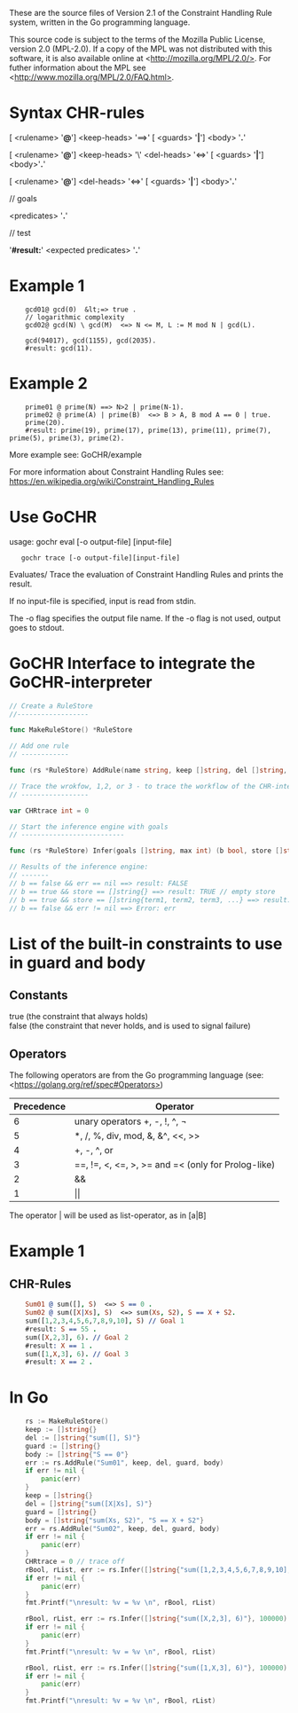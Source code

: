 These are the source files of Version 2.1 of the
Constraint Handling Rule system, written in the Go programming language.

This source code is subject to the terms of the Mozilla Public
License, version 2.0 (MPL-2.0). If a copy of the MPL was not
distributed with this software, it is also available online at
 &lt;http://mozilla.org/MPL/2.0/>.  For futher information about the MPL see  &lt;http://www.mozilla.org/MPL/2.0/FAQ.html>.

# Syntax CHR-rules

[ &lt;rulename> '**@**']  &lt;keep-heads> '==>' [ &lt;guards> '**|**']  &lt;body> '**.**'

[ &lt;rulename> '**@**']  &lt;keep-heads> '\\'  &lt;del-heads> '&lt;=>' [ &lt;guards> '**|**']  &lt;body>'**.**'

[ &lt;rulename> '**@**']  &lt;del-heads> '&lt;=>' [ &lt;guards> '**|**']  &lt;body>'**.**'

// goals

 &lt;predicates> '**.**'

// test

'**#result:**'  &lt;expected predicates> '**.**'

# Example 1

```
	gcd01@ gcd(0)  &lt;=> true .
	// logarithmic complexity
	gcd02@ gcd(N) \ gcd(M)  <=> N <= M, L := M mod N | gcd(L).

	gcd(94017), gcd(1155), gcd(2035).
	#result: gcd(11).
```

# Example 2

```	
	prime01 @ prime(N) ==> N>2 | prime(N-1).
	prime02 @ prime(A) | prime(B)  <=> B > A, B mod A == 0 | true.
	prime(20).
	#result: prime(19), prime(17), prime(13), prime(11), prime(7), prime(5), prime(3), prime(2).
```

More example see: GoCHR/example

For more information about Constraint Handling Rules see: 
https://en.wikipedia.org/wiki/Constraint_Handling_Rules  
# Use GoCHR 

usage: gochr eval   [-o output-file] [input-file]

       gochr trace [-o output-file][input-file]

Evaluates/ Trace the evaluation of Constraint Handling Rules and prints the result.

If no input-file is specified, input is read from stdin.

The -o flag specifies the output file name. If the -o flag is not used,
output goes to stdout.


# GoCHR Interface to integrate the GoCHR-interpreter

```go
// Create a RuleStore
//------------------

func MakeRuleStore() *RuleStore

// Add one rule
// ------------

func (rs *RuleStore) AddRule(name string, keep []string, del []string, guard []string, body []string) error 

// Trace the wrokfow, 1,2, or 3 - to trace the workflow of the CHR-interpreter
// -----------------

var CHRtrace int = 0 

// Start the inference engine with goals
// --------------------------

func (rs *RuleStore) Infer(goals []string, max int) (b bool, store []string, err error)

// Results of the inference engine:
// -------
// b == false && err == nil ==> result: FALSE
// b == true && store == []string{} ==> result: TRUE // empty store
// b == true && store == []string{term1, term2, term3, ...} ==> result: term1, term2, term3, ...
// b == false && err != nil ==> Error: err
```

# List of the built-in constraints to use in guard and body

## Constants   

true  (the constraint that always holds)    
false  (the constraint that never holds, and is used to signal failure)

## Operators

The following operators are from the Go programming language (see:  &lt;https://golang.org/ref/spec#Operators>)

Precedence | Operator    
---------- | --------
6   |      unary operators +, -, !, ^, ¬ 
5   |     *, /, %, div, mod, &, &^,  &lt;&lt;, >>
4   |    +, -, ^, or 
3   |    ==, !=,  &lt;,  &lt;=, >, >= and =&lt; (only for Prolog-like)
2   |     &&
1   |    \|\|

The operator | will be used as list-operator, as in [a|B]

# Example 1
 
## CHR-Rules

```prolog
    Sum01 @ sum([], S)  <=> S == 0 . 
    Sum02 @ sum([X|Xs], S)  <=> sum(Xs, S2), S == X + S2.
    sum([1,2,3,4,5,6,7,8,9,10], S) // Goal 1
    #result: S == 55 .
    sum([X,2,3], 6). // Goal 2
    #result: X == 1 .
    sum([1,X,3], 6). // Goal 3
    #result: X == 2 .
```

# In Go

```go
    rs := MakeRuleStore() 
    keep := []string{} 
    del := []string{"sum([], S)"} 
    guard := []string{} 
    body := []string{"S == 0"} 
	err := rs.AddRule("Sum01", keep, del, guard, body) 
	if err != nil { 
		panic(err) 
	} 
	keep = []string{} 
	del = []string{"sum([X|Xs], S)"} 
	guard = []string{} 
	body = []string{"sum(Xs, S2)", "S == X + S2"} 
	err = rs.AddRule("Sum02", keep, del, guard, body) 
	if err != nil { 
		panic(err) 
	} 
	CHRtrace = 0 // trace off 
	rBool, rList, err := rs.Infer([]string{"sum([1,2,3,4,5,6,7,8,9,10], S)"}, 100000) 
	if err != nil { 
		panic(err)  
	} 
	fmt.Printf("\nresult: %v = %v \n", rBool, rList) 

	rBool, rList, err := rs.Infer([]string{"sum([X,2,3], 6)"}, 100000) 
	if err != nil { 
		panic(err)  
	} 
	fmt.Printf("\nresult: %v = %v \n", rBool, rList) 

	rBool, rList, err := rs.Infer([]string{"sum([1,X,3], 6)"}, 100000) 
	if err != nil { 
		panic(err)  
	} 
	fmt.Printf("\nresult: %v = %v \n", rBool, rList) 
```


